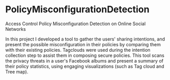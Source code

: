 PolicyMisconfigurationDetection
===============================

Access Control Policy Misconfiguration Detection on Online Social Networks 

In this project I developed a tool to gather the users' sharing intentions, and present the possible misconfiguration in their policies by comparing them with their existing policies. Tagclouds were used during the intention collection step to assist them in composing secure policies. 
This tool scans the privacy threats in a user's Facebook albums and present a summary of their policy statistics, using engaging visualizations (such as Tag cloud and Tree map).
